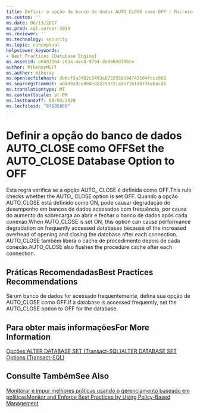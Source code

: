 ```yaml
---
title: Definir a opção de banco de dados AUTO_CLOSE como OFF | Microsoft Docs
ms.custom: ''
ms.date: 06/13/2017
ms.prod: sql-server-2014
ms.reviewer: ''
ms.technology: security
ms.topic: conceptual
helpviewer_keywords:
- Best Practices [Database Engine]
ms.assetid: e6b03364-263a-4ec4-9794-de9869d396ce
author: MikeRayMSFT
ms.author: mikeray
ms.openlocfilehash: db6cf5a3f82c3493a8732958594743104fccc968
ms.sourcegitcommit: ad4d92dce894592a259721a1571b1d8736abacdb
ms.translationtype: MT
ms.contentlocale: pt-BR
ms.lasthandoff: 08/04/2020
ms.locfileid: "87685069"
---
```

# <a name="set-the-auto_close-database-option-to-off"></a><span data-ttu-id="b7a87-102">Definir a opção do banco de dados AUTO_CLOSE como OFF</span><span class="sxs-lookup"><span data-stu-id="b7a87-102">Set the AUTO_CLOSE Database Option to OFF</span></span>
  <span data-ttu-id="b7a87-103">Esta regra verifica se a opção AUTO_ CLOSE é definida como OFF.</span><span class="sxs-lookup"><span data-stu-id="b7a87-103">This rule checks whether the AUTO_ CLOSE option is set OFF.</span></span> <span data-ttu-id="b7a87-104">Quando a opção AUTO_CLOSE está definido como ON, pode causar degradação do desempenho em bancos de dados acessados com frequência, por causa do aumento da sobrecarga ao abrir e fechar o banco de dados após cada conexão.</span><span class="sxs-lookup"><span data-stu-id="b7a87-104">When AUTO_CLOSE is set ON, this option can cause performance degradation on frequently accessed databases because of the increased overhead of opening and closing the database after each connection.</span></span> <span data-ttu-id="b7a87-105">AUTO_CLOSE também libera o cache de procedimento depois de cada conexão.</span><span class="sxs-lookup"><span data-stu-id="b7a87-105">AUTO_CLOSE also flushes the procedure cache after each connection.</span></span>  
  
## <a name="best-practices-recommendations"></a><span data-ttu-id="b7a87-106">Práticas Recomendadas</span><span class="sxs-lookup"><span data-stu-id="b7a87-106">Best Practices Recommendations</span></span>  
 <span data-ttu-id="b7a87-107">Se um banco de dados for acessado frequentemente, defina sua opção de AUTO_CLOSE como OFF.</span><span class="sxs-lookup"><span data-stu-id="b7a87-107">If a database is accessed frequently, set the AUTO_CLOSE option to OFF for the database.</span></span>  
  
## <a name="for-more-information"></a><span data-ttu-id="b7a87-108">Para obter mais informações</span><span class="sxs-lookup"><span data-stu-id="b7a87-108">For More Information</span></span>  
 [<span data-ttu-id="b7a87-109">Opções ALTER DATABASE SET &#40;Transact-SQL&#41;</span><span class="sxs-lookup"><span data-stu-id="b7a87-109">ALTER DATABASE SET Options &#40;Transact-SQL&#41;</span></span>](/sql/t-sql/statements/alter-database-transact-sql-set-options)  
  
## <a name="see-also"></a><span data-ttu-id="b7a87-110">Consulte Também</span><span class="sxs-lookup"><span data-stu-id="b7a87-110">See Also</span></span>  
 [<span data-ttu-id="b7a87-111">Monitorar e impor melhores práticas usando o gerenciamento baseado em políticas</span><span class="sxs-lookup"><span data-stu-id="b7a87-111">Monitor and Enforce Best Practices by Using Policy-Based Management</span></span>](monitor-and-enforce-best-practices-by-using-policy-based-management.md)  
  
  
